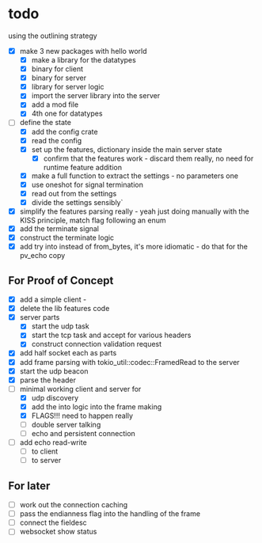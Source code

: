 
# todo

using the outlining strategy

- [x] make 3 new packages with hello world
  - [x] make a library for the datatypes
  - [x] binary for client
  - [x] binary for server
  - [x] library for server logic
  - [x] import the server library into the server
  - [x] add a mod file
  - [x] 4th one for datatypes

- [ ] define the state
  - [x] add the config crate
  - [x] read the config
  - [x] set up the features, dictionary inside the main server state
    - [x] confirm that the features work - discard them really, no need for runtime feature addition
  - [x] make a full function to extract the settings - no parameters one
  - [x] use oneshot for signal termination
  - [x] read out from the settings
  - [x] divide the settings sensibly`
- [x] simplify the features parsing really - yeah just doing manually with the KISS principle, match flag following an enum
- [x] add the terminate signal
- [x] construct the terminate logic
- [x] add try into instead of from_bytes, it's more idiomatic - do that for the pv_echo copy

## For Proof of Concept

- [x] add a simple client -
- [x] delete the lib features code
- [x] server parts
  - [x] start the udp task
  - [x] start the tcp task and accept for various headers
  - [x] construct connection validation request
- [x] add half socket each as parts
- [x] add frame parsing with tokio_util::codec::FramedRead to the server
- [x] start the udp beacon
- [x] parse the header
- [ ] minimal working client and server for
  - [x] udp discovery
  - [x] add the into logic into the frame making
  - [x] FLAGS!!! need to happen really
  - [ ] double server talking
  - [ ] echo and persistent connection
- [ ] add echo read-write
  - [ ] to client
  - [ ] to server

## For later

- [ ] work out the connection caching
- [ ] pass the endianness flag into the handling of the frame
- [ ] connect the fieldesc
- [ ] websocket show status
